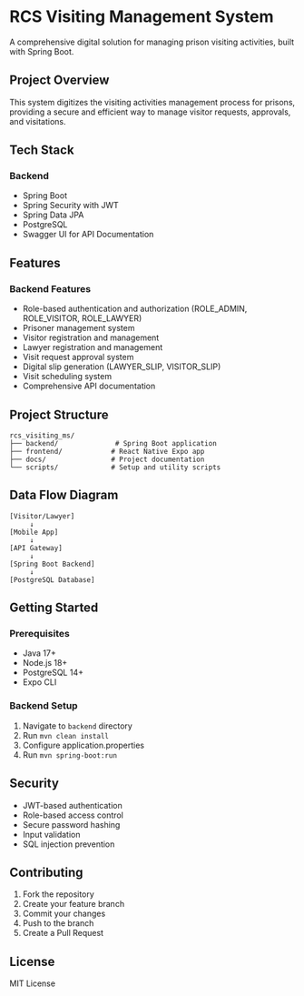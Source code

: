 # RCS Visiting Management System

A comprehensive digital solution for managing prison visiting activities, built with Spring Boot.

## Project Overview

This system digitizes the visiting activities management process for prisons, providing a secure and efficient way to manage visitor requests, approvals, and visitations.

## Tech Stack

### Backend
- Spring Boot
- Spring Security with JWT
- Spring Data JPA
- PostgreSQL
- Swagger UI for API Documentation

## Features

### Backend Features
- Role-based authentication and authorization (ROLE_ADMIN, ROLE_VISITOR, ROLE_LAWYER)
- Prisoner management system
- Visitor registration and management
- Lawyer registration and management
- Visit request approval system
- Digital slip generation (LAWYER_SLIP, VISITOR_SLIP)
- Visit scheduling system
- Comprehensive API documentation

## Project Structure

```
rcs_visiting_ms/
├── backend/              # Spring Boot application
├── frontend/            # React Native Expo app
├── docs/                # Project documentation
└── scripts/             # Setup and utility scripts
```

## Data Flow Diagram

```
[Visitor/Lawyer]
     ↓
[Mobile App]
     ↓
[API Gateway]
     ↓
[Spring Boot Backend]
     ↓
[PostgreSQL Database]
```

## Getting Started

### Prerequisites
- Java 17+
- Node.js 18+
- PostgreSQL 14+
- Expo CLI

### Backend Setup
1. Navigate to `backend` directory
2. Run `mvn clean install`
3. Configure application.properties
4. Run `mvn spring-boot:run`

## Security

- JWT-based authentication
- Role-based access control
- Secure password hashing
- Input validation
- SQL injection prevention

## Contributing

1. Fork the repository
2. Create your feature branch
3. Commit your changes
4. Push to the branch
5. Create a Pull Request

## License

MIT License
